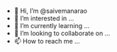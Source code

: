 - 👋 Hi, I’m @saivemanarao
- 👀 I’m interested in ...
- 🌱 I’m currently learning ...
- 💞️ I’m looking to collaborate on ...
- 📫 How to reach me ...

<!---
saivemanarao/saivemanarao is a ✨ special ✨ repository because its `README.md` (this file) appears on your GitHub profile.
You can click the Preview link to take a look at your changes.
--->
